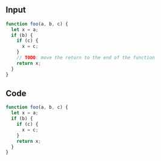 
## Input

```javascript
function foo(a, b, c) {
  let x = a;
  if (b) {
    if (c) {
      x = c;
    }
    // TODO: move the return to the end of the function
    return x;
  }
}

```

## Code

```javascript
function foo(a, b, c) {
  let x = a;
  if (b) {
    if (c) {
      x = c;
    }
    return x;
  }
}

```
      